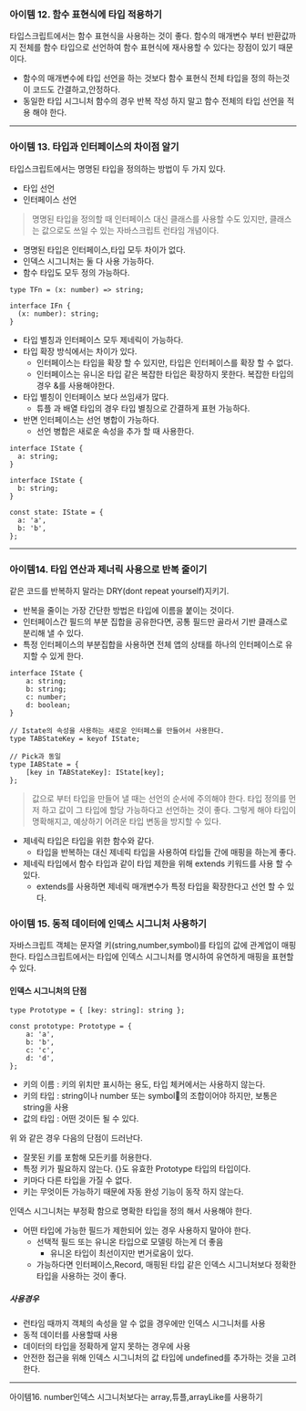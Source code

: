 
### 아이템 12. 함수 표현식에 타입 적용하기

타입스크립트에서는 함수 표현식을 사용하는 것이 좋다. 함수의 매개변수 부터 반환값까지 전체를 함수 타입으로 선언하여 함수 표현식에 재사용할 수 있다는 장점이 있기 때문이다.
- 함수의 매개변수에 타입 선언을 하는 것보다 함수 표현식 전체 타입을 정의 하는것이 코드도 간결하고,안정하다.
- 동일한 타입 시그니처 함수의 경우 반복 작성 하지 말고 함수 전체의 타입 선언을 적용 해야 한다.

---
### 아이템 13. 타입과 인터페이스의 차이점 알기

타입스크립트에서는 명명된 타입을 정의하는 방법이 두 가지 있다.
- 타입 선언
- 인터페이스 선언

> 명명된 타입을 정의할 때 인터페이스 대신 클래스를 사용할 수도 있지만, 클래스는 값으로도 쓰일 수 있는 자바스크립트 런타임 개념이다.

- 명명된 타입은 인터페이스,타입 모두 차이가 없다.
- 인덱스 시그니처는 둘 다 사용 가능하다.
- 함수 타입도 모두 정의 가능하다.

```
type TFn = (x: number) => string;  
​  
interface IFn {  
  (x: number): string;  
}
```

- 타입 별칭과 인터페이스 모두 제네릭이 가능하다.
- 타입 확장 방식에서는 차이가 있다.
	- 인터페이스는 타입을 확장 할 수 있지만, 타입은 인터페이스를 확장 할 수 없다.
	- 인터페이스는 유니온 타입 같은 복잡한 타입은 확장하지 못한다. 복잡한 타입의 경우 &를 사용해야한다.
- 타입 별칭이 인터페이스 보다 쓰임새가 많다.
	- 튜플 과 배열 타입의 경우 타입 별칭으로 간결하게 표현 가능하다.
- 반면 인터페이스는 선언 병합이 가능하다.
	- 선언 병합은 새로운 속성을 추가 할 때 사용한다.

```
interface IState {
  a: string;
}

interface IState {
  b: string;
}

const state: IState = {
  a: 'a',
  b: 'b',
};
```

---
### 아이템14. 타입 연산과 제너릭 사용으로 반복 줄이기

같은 코드를 반복하지 말라는 DRY(dont repeat yourself)지키기.

- 반복을 줄이는 가장 간단한 방법은 타입에 이름을 붙이는 것이다.
- 인터페이스간 필드의 부분 집합을 공유한다면, 공통 필드만 골라서 기반 클래스로 분리해 낼 수 있다.
- 특정 인터페이스의 부분집합을 사용하면 전체 앱의 상태를 하나의 인터페이스로 유지할 수 있게 한다.

```
interface IState {  
	a: string;  
	b: string;  
	c: number;  
	d: boolean;  
}  

// Istate의 속성을 사용하는 새로운 인터페스를 만들어서 사용한다.  
type TABStateKey = keyof IState;  

// Pick과 동일
type IABState = {  
	[key in TABStateKey]: IState[key];  
};

```

> 값으로 부터 타입을 만들어 낼 때는 선언의 순서에 주의해야 한다. 타입 정의를 먼저 하고 값이 그 타입에 할당 가능하다고 선언하는 것이 좋다. 그렇게 해야 타입이 명확해지고, 예상하기 어려운 타입 변동을 방지할 수 있다.

- 제네릭 타입은 타입을 위한 함수와 같다.
	- 타입을 반복하는 대신 제네릭 타입을 사용하여 타입들 간에 매핑을 하는게 좋다.
- 제네릭 타입에서 함수 타입과 같이 타입 제한을 위해 extends 키워드를 사용 할 수 있다.
	- extends를 사용하면 제네릭 매개변수가 특정 타입을 확장한다고 선언 할 수 있다.

### 아이템 15. 동적 데이터에 인덱스 시그니처 사용하기

자바스크립트 객체는 문자열 키(string,number,symbol)를 타입의 값에 관계업이 매핑 한다. 타입스크립트에서는 타입에 인덱스 시그니처를 명시하여 유연하게 매핑을 표현할 수 있다.
#### 인덱스 시그니처의 단점

```
type Prototype = { [key: string]: string };  
  
const prototype: Prototype = {  
	a: 'a',  
	b: 'b',  
	c: 'c',  
	d: 'd',  
};
```

- 키의 이름 : 키의 위치만 표시하는 용도, 타입 체커에서는 사용하지 않는다.
- 키의 타입 : string이나 number 또는 symbol의 조합이어야 하지만, 보통은 string을 사용
- 값의 타입 : 어떤 것이든 될 수 있다.

위 와 같은 경우 다음의 단점이 드러난다.
- 잘못된 키를 포함해 모든키를 허용한다.
- 특정 키가 필요하지 않는다. {}도 유효한 Prototype 타입의 타입이다.
- 키마다 다른 타입을 가질 수 없다.
- 키는 무엇이든 가능하기 때문에 자동 완성 기능이 동작 하지 않는다.

인덱스 시그니처는 부정확 함으로 명확한 타입을 정의 해서 사용해야 한다.
- 어떤 타입에 가능한 필드가 제한되어 있는 경우 사용하지 말아야 한다.
	- 선택적 필드 또는 유니온 타입으로 모델링 하는게 더 좋음
		- 유니온 타입이 최선이지만 번거로움이 있다.
	- 가능하다면 인터페이스,Record, 매핑된 타입 같은 인덱스 시그니처보다 정확한 타입을 사용하는 것이 좋다.

##### 사용경우
- 런타임 때까지 객체의 속성을 알 수 없을 경우에만 인덱스 시그니처를 사용
- 동적 데이터를 사용할때 사용
- 데이터의 타입을 정확하게 알지 못하는 경우에 사용
- 안전한 접근을 위해 인덱스 시그니처의 값 타입에 undefined를 추가하는 것을 고려한다.
---
 아이템16. number인덱스 시그니처보다는 array,튜플,arrayLike를 사용하기











